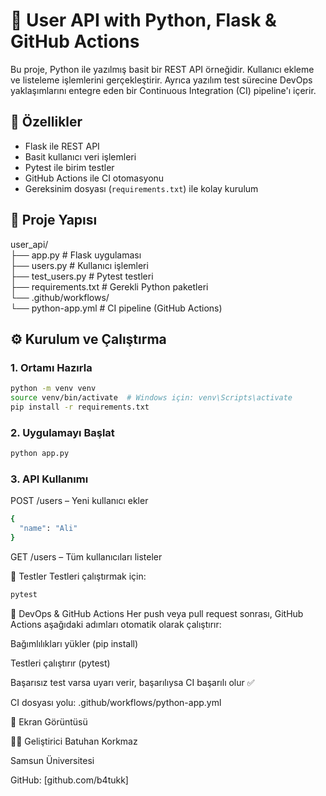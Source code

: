 # 👤 User API with Python, Flask & GitHub Actions

Bu proje, Python ile yazılmış basit bir REST API örneğidir. Kullanıcı ekleme ve listeleme işlemlerini gerçekleştirir. Ayrıca yazılım test sürecine DevOps yaklaşımlarını entegre eden bir Continuous Integration (CI) pipeline'ı içerir.

## 🚀 Özellikler

- Flask ile REST API
- Basit kullanıcı veri işlemleri
- Pytest ile birim testler
- GitHub Actions ile CI otomasyonu
- Gereksinim dosyası (`requirements.txt`) ile kolay kurulum

## 🧱 Proje Yapısı

user_api/  
├── app.py # Flask uygulaması  
├── users.py # Kullanıcı işlemleri  
├── test_users.py # Pytest testleri  
├── requirements.txt # Gerekli Python paketleri  
└── .github/workflows/  
     └── python-app.yml # CI pipeline (GitHub Actions)  

## ⚙️ Kurulum ve Çalıştırma

### 1. Ortamı Hazırla

```bash
python -m venv venv
source venv/bin/activate  # Windows için: venv\Scripts\activate
pip install -r requirements.txt
```

### 2. Uygulamayı Başlat

```bash
python app.py
```

### 3. API Kullanımı

POST /users – Yeni kullanıcı ekler

```bash
{
  "name": "Ali"
}
```

GET /users – Tüm kullanıcıları listeler

🧪 Testler
Testleri çalıştırmak için:

```bash
pytest
```

🔄 DevOps & GitHub Actions
Her push veya pull request sonrası, GitHub Actions aşağıdaki adımları otomatik olarak çalıştırır:

Bağımlılıkları yükler (pip install)

Testleri çalıştırır (pytest)

Başarısız test varsa uyarı verir, başarılıysa CI başarılı olur ✅

CI dosyası yolu: .github/workflows/python-app.yml

📸 Ekran Görüntüsü

👨‍💻 Geliştirici
Batuhan Korkmaz

Samsun Üniversitesi

GitHub: [github.com/b4tukk]
